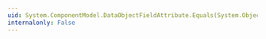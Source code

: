 ```yaml
---
uid: System.ComponentModel.DataObjectFieldAttribute.Equals(System.Object)
internalonly: False
---
```

